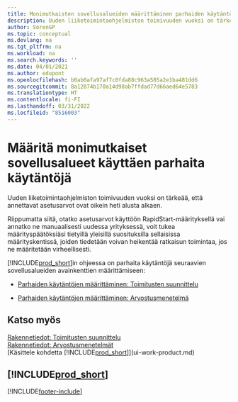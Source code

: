 ```yaml
---
title: Monimutkaisten sovellusalueiden määrittäminen parhaiden käytäntöjen avulla | Microsoft Docs
description: Uuden liiketoimintaohjelmiston toimivuuden vuoksi on tärkeää, että annettavat asetusarvot ovat oikein heti alusta alkaen.
author: SorenGP
ms.topic: conceptual
ms.devlang: na
ms.tgt_pltfrm: na
ms.workload: na
ms.search.keywords: ''
ms.date: 04/01/2021
ms.author: edupont
ms.openlocfilehash: b0ab0afa97af7c0fda88c963a585a2e1ba481dd6
ms.sourcegitcommit: 8a12074b170a14d98ab7ffdad77d66aed64e5783
ms.translationtype: HT
ms.contentlocale: fi-FI
ms.lasthandoff: 03/31/2022
ms.locfileid: "8516003"
---
```

# <a name="set-up-complex-application-areas-using-best-practices"></a>Määritä monimutkaiset sovellusalueet käyttäen parhaita käytäntöjä
Uuden liiketoimintaohjelmiston toimivuuden vuoksi on tärkeää, että annettavat asetusarvot ovat oikein heti alusta alkaen.  

 Riippumatta siitä, otatko asetusarvot käyttöön RapidStart-määrityksellä vai annatko ne manuaalisesti uudessa yrityksessä, voit tukea määrityspäätöksiäsi tietyillä yleisillä suosituksilla sellaisissa määrityskentissä, joiden tiedetään voivan heikentää ratkaisun toimintaa, jos ne määritetään virheellisesti.  

 [!INCLUDE[prod_short](includes/prod_short.md)]in ohjeessa on parhaita käytäntöjä seuraavien sovellusalueiden avainkenttien määrittämiseen:  

-   [Parhaiden käytäntöjen määrittäminen: Toimitusten suunnittelu](setup-best-practices-supply-planning.md)  

-   [Parhaiden käytäntöjen määrittäminen: Arvostusmenetelmä](setup-best-practices-costing-method.md)  

## <a name="see-also"></a>Katso myös  
[Rakennetiedot: Toimitusten suunnittelu](design-details-supply-planning.md)   
[Rakennetiedot: Arvostusmenetelmät](design-details-costing-methods.md)  
[Käsittele kohdetta [!INCLUDE[prod_short](includes/prod_short.md)]](ui-work-product.md)

## [!INCLUDE[prod_short](includes/free_trial_md.md)]  
 


[!INCLUDE[footer-include](includes/footer-banner.md)]